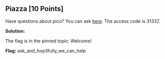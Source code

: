 ## Piazza [10 Points]

Have questions about pico? You can ask [here](http://piazza.com/picoctf/spring2017/31337). The access code is 31337.

**Solution:**

The flag is in the pinned topic: Welcome!

**Flag:** ask_and_hop3fully_we_can_help
